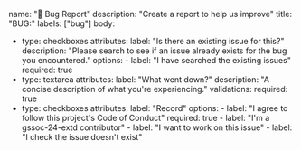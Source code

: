 name: "🐞 Bug Report"
description: "Create a report to help us improve"
title: "BUG:"
labels: ["bug"]
body:
  - type: checkboxes
    attributes:
      label: "Is there an existing issue for this?"
      description: "Please search to see if an issue already exists for the bug you encountered."
      options:
        - label: "I have searched the existing issues"
          required: true
  - type: textarea
    attributes:
      label: "What went down?"
      description: "A concise description of what you're experiencing."
    validations:
      required: true
  - type: checkboxes
    attributes:
      label: "Record"
      options:
        - label: "I agree to follow this project's Code of Conduct"
          required: true
        - label: "I'm a gssoc-24-extd contributor"
        - label: "I want to work on this issue"
        - label: "I check the issue doesn't exist"